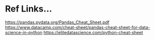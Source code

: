 # Ref Links...
https://pandas.pydata.org/Pandas_Cheat_Sheet.pdf
https://www.datacamp.com/cheat-sheet/pandas-cheat-sheet-for-data-science-in-python
https://elitedatascience.com/python-cheat-sheet
